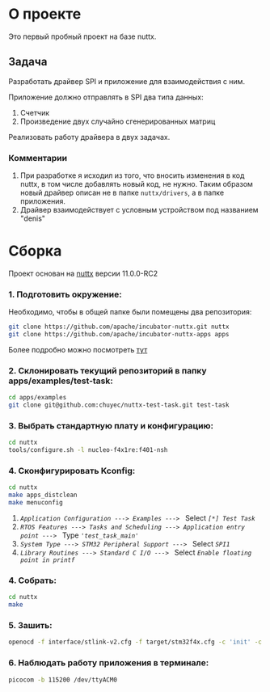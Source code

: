 # О проекте

Это первый пробный проект на базе nuttx.

## Задача

Разработать драйвер SPI и приложение для взаимодействия с ним.

Приложение должно отправлять в SPI два типа данных:
1. Счетчик
2. Произведение двух случайно сгенерированных матриц

Реализовать работу драйвера в двух задачах.

### Комментарии

1. При разработке я исходил из того, что вносить изменения в код nuttx, в том числе добавлять новый код, не нужно. Таким образом новый драйвер описан не в папке `nuttx/drivers`, а в папке приложения.
2. Драйвер взаимодействует с условным устройством под названием "denis"

# Сборка

Проект основан на [nuttx](https://github.com/apache/incubator-nuttx) версии 11.0.0-RC2

### 1. Подготовить окружение:

Необходимо, чтобы в общей папке были помещены два репозитория:

```sh
git clone https://github.com/apache/incubator-nuttx.git nuttx
git clone https://github.com/apache/incubator-nuttx-apps apps
```

Более подробно можно посмотреть [тут](https://nuttx.apache.org/docs/latest/quickstart/install.html)

### 2. Склонировать текущий репозиторий в папку apps/examples/test-task:

```sh
cd apps/examples
git clone git@github.com:chuyec/nuttx-test-task.git test-task
```

### 3. Выбрать стандартную плату и конфигурацию:

```sh
cd nuttx
tools/configure.sh -l nucleo-f4x1re:f401-nsh
```

### 4. Сконфигурировать Kconfig:

```sh
cd nuttx
make apps_distclean
make menuconfig
```

1. _`Application Configuration ---> Examples ---> `_ Select _`[*] Test Task`_
2. _`RTOS Features ---> Tasks and Scheduling ---> Application entry point ---> `_ Type _`'test_task_main'`_
3. _`System Type ---> STM32 Peripheral Support ---> `_ Select _`SPI1`_
4. _`Library Routines ---> Standard C I/O ---> `_ Select _`Enable floating point in printf`_

### 4. Собрать:

```sh
cd nuttx
make
```

### 5. Зашить:

```sh
openocd -f interface/stlink-v2.cfg -f target/stm32f4x.cfg -c 'init' -c 'program nuttx verify reset' -c 'shutdown'
```

### 6. Наблюдать работу приложения в терминале:

```sh
picocom -b 115200 /dev/ttyACM0
```
